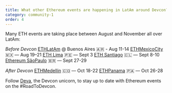 ```yaml
---
title: What other Ethereum events are happening in LatAm around Devcon?
category: community-1
order: 4
---
```

Many ETH events are taking place between August and November all over LatAm:


_Before Devcon_
[ETHLatAm](http://ethlatam.org/) @ Buenos Aires 🇦🇷 - Aug 11-14
[ETHMexicoCity](https://mexico.ethglobal.com/) 🇲🇽 — Aug 19–21
[ETH Lima](https://twitter.com/EthereumLima) 🇵🇪 — Sept 3
[ETH Santiago](https://twitter.com/EthereumStgo) 🇨🇱 — Sept 8-10
[Ethereum SãoPaulo](https://www.ethereumbrasil.com/)  🇧🇷 — Sept 27-29


_After Devcon_
[ETHMedellin](https://twitter.com/EthMedellin) 🇨🇴 — Oct 18-22
[ETHPanama](https://t.me/EthPanama) 🇵🇦 — Oct 26-28


Follow [Deva](https://twitter.com/EFDevcon), the Devcon unicorn, to stay up to date with Ethereum events on the #RoadToDevcon.